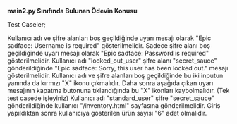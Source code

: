 **main2.py Sınıfında Bulunan Ödevin Konusu**

Test Caseler;

Kullanıcı adı ve şifre alanları boş geçildiğinde uyarı mesajı olarak "Epic sadface: Username is required" gösterilmelidir.
Sadece şifre alanı boş geçildiğinde uyarı mesajı olarak "Epic sadface: Password is required" gösterilmelidir.
Kullanıcı adı "locked_out_user" şifre alanı "secret_sauce" gönderildiğinde "Epic sadface: Sorry, this user has been locked out." mesajı gösterilmelidir.
Kullanıcı adı ve şifre alanları boş geçildiğinde bu iki inputun yanında da kırmızı "X" ikonu çıkmalıdır. Daha sonra aşağıda çıkan uyarı mesajının kapatma butonuna tıklandığında bu "X" ikonları kaybolmalıdır. (Tek test casede işleyiniz)
Kullanıcı adı "standard_user" şifre "secret_sauce" gönderildiğinde kullanıcı "/inventory.html" sayfasına gönderilmelidir.
Giriş yapıldıktan sonra kullanıcıya gösterilen ürün sayısı "6" adet olmalıdır.
